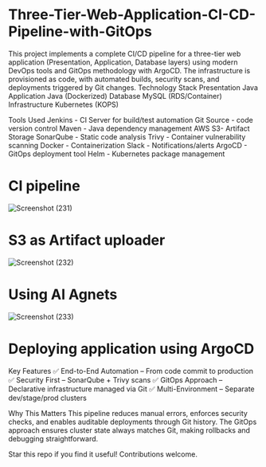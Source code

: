 # Three-Tier-Web-Application-CI-CD-Pipeline-with-GitOps
This project implements a complete CI/CD pipeline for a three-tier web application (Presentation, Application, Database layers) using modern DevOps tools and GitOps methodology with ArgoCD. The infrastructure is provisioned as code, with automated builds, security scans, and deployments triggered by Git changes.
Technology Stack
Presentation	Java
Application	Java (Dockerized)
Database	MySQL (RDS/Container)
Infrastructure	Kubernetes (KOPS)

Tools Used
Jenkins	- CI Server for build/test automation
Git	Source - code version control
Maven	- Java dependency management
AWS S3- Artifact Storage
SonarQube	- Static code analysis
Trivy	- Container vulnerability scanning
Docker -	Containerization
Slack	- Notifications/alerts
ArgoCD	- GitOps deployment tool
Helm - Kubernetes package management

# CI pipeline 
![Screenshot (231)](https://github.com/user-attachments/assets/9bc1fcdc-340c-4935-8830-4cb58e7cc004)

# S3 as Artifact uploader
![Screenshot (232)](https://github.com/user-attachments/assets/b197e677-1772-4468-bd32-03e050b6996f)

# Using AI Agnets 
![Screenshot (233)](https://github.com/user-attachments/assets/5fa0a154-212c-4730-9ce7-ca81f6c5a5db)

# Deploying application using ArgoCD

Key Features
✅ End-to-End Automation – From code commit to production
✅ Security First – SonarQube + Trivy scans
✅ GitOps Approach – Declarative infrastructure managed via Git
✅ Multi-Environment – Separate dev/stage/prod clusters

Why This Matters
This pipeline reduces manual errors, enforces security checks, and enables auditable deployments through Git history. The GitOps approach ensures cluster state always matches Git, making rollbacks and debugging straightforward.

Star this repo if you find it useful! Contributions welcome.
